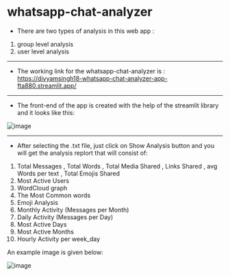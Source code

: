 # whatsapp-chat-analyzer

- There are two types of analysis in this web app : 
1. group level analysis 
2. user level analysis

<hr>

- The working link for the whatsapp-chat-analyzer is : https://divyamsingh18-whatsapp-chat-analyzer-app-fta880.streamlit.app/

<hr>

- The front-end of the app is created with the help of the streamlit library and it looks like this:

![image](https://user-images.githubusercontent.com/64833579/205687718-007e1e62-f212-4c44-8a14-999fa14d260c.png)

<hr>

- After selecting the .txt file, just click on Show Analysis button and you will get the analysis replort that will consist of:
1. Total Messages , Total Words , Total Media Shared , Links Shared , avg Words per text , Total Emojis Shared
2. Most Active Users
3. WordCloud graph
4. The Most Common words
5. Emoji Analysis
6. Monthly Activity (Messages per Month)
7. Daily Activity (Messages per Day)
8. Most Active Days
9. Most Active Months
10. Hourly Activity per week_day


An example image is given below:

![image](https://user-images.githubusercontent.com/64833579/205714041-f9d2d9fb-cd7a-4164-bfea-42e655bd20d4.png)



